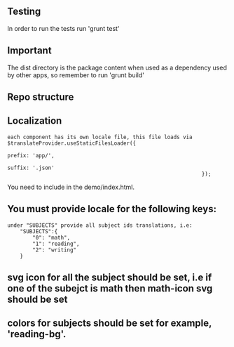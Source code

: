 ## Testing

In order to run the tests run 'grunt test'

## Important

The dist directory is the package content when used as a dependency used by other apps, so remember to run 'grunt build'

## Repo structure

## Localization
    each component has its own locale file, this file loads via  $translateProvider.useStaticFilesLoader({
                                                                        prefix: 'app/',
                                                                        suffix: '.json'
                                                                  });
You need to include <script src="infra/demoShared/translate.config.js"></script> in the demo/index.html.
     
## You must provide locale for the following keys:
    under "SUBJECTS" provide all subject ids translations, i.e:
        "SUBJECTS":{
            "0": "math",
            "1": "reading",
            "2": "writing"
        }

## svg icon for all the subject should be set, i.e if one of the subejct is math then math-icon svg should be set

## colors for subjects should be set for example, 'reading-bg'.
